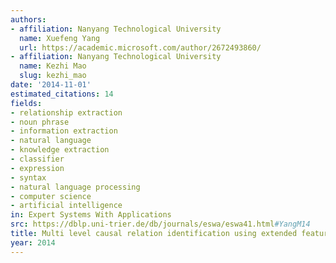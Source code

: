 ```yaml
---
authors:
- affiliation: Nanyang Technological University
  name: Xuefeng Yang
  url: https://academic.microsoft.com/author/2672493860/
- affiliation: Nanyang Technological University
  name: Kezhi Mao
  slug: kezhi_mao
date: '2014-11-01'
estimated_citations: 14
fields:
- relationship extraction
- noun phrase
- information extraction
- natural language
- knowledge extraction
- classifier
- expression
- syntax
- natural language processing
- computer science
- artificial intelligence
in: Expert Systems With Applications
src: https://dblp.uni-trier.de/db/journals/eswa/eswa41.html#YangM14
title: Multi level causal relation identification using extended features
year: 2014
---
```

